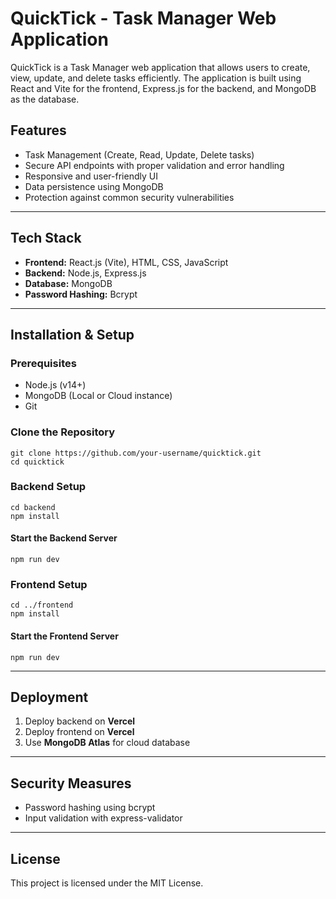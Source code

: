 # QuickTick - Task Manager Web Application

QuickTick is a Task Manager web application that allows users to create, view, update, and delete tasks efficiently. The application is built using React and Vite for the frontend, Express.js for the backend, and MongoDB as the database.

## Features

- Task Management (Create, Read, Update, Delete tasks)
- Secure API endpoints with proper validation and error handling
- Responsive and user-friendly UI
- Data persistence using MongoDB
- Protection against common security vulnerabilities

---
## Tech Stack

- **Frontend:** React.js (Vite), HTML, CSS, JavaScript
- **Backend:** Node.js, Express.js
- **Database:** MongoDB
- **Password Hashing:** Bcrypt

---
## Installation & Setup

### Prerequisites

- Node.js (v14+)
- MongoDB (Local or Cloud instance)
- Git

### Clone the Repository

```
git clone https://github.com/your-username/quicktick.git
cd quicktick
```

### Backend Setup

```
cd backend
npm install
```

#### Start the Backend Server

```
npm run dev
```

### Frontend Setup

```
cd ../frontend
npm install
```

#### Start the Frontend Server

```
npm run dev
```

---
## Deployment

1. Deploy backend on **Vercel**
2. Deploy frontend on **Vercel**
3. Use **MongoDB Atlas** for cloud database

---
## Security Measures

- Password hashing using bcrypt
- Input validation with express-validator

---
## License

This project is licensed under the MIT License.
